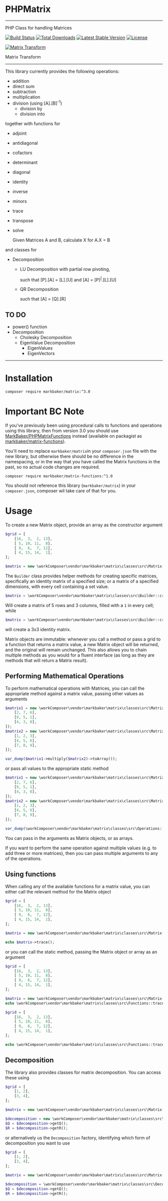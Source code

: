 PHPMatrix
==========

---

PHP Class for handling Matrices

[![Build Status](https://github.com/MarkBaker/PHPMatrix/workflows/main/badge.svg)](https://github.com/MarkBaker/PHPMatrix/actions)
[![Total Downloads](https://img.shields.io/packagist/dt/markbaker/matrix)](https://packagist.org/packages/markbaker/matrix)
[![Latest Stable Version](https://img.shields.io/github/v/release/MarkBaker/PHPMatrix)](https://packagist.org/packages/markbaker/matrix)
[![License](https://img.shields.io/github/license/MarkBaker/PHPMatrix)](https://packagist.org/packages/markbaker/matrix)


[![Matrix Transform](https://imgs.xkcd.com/comics/matrix_transform.png)](https://xkcd.com/184/)

Matrix Transform

---

This library currently provides the following operations:

 - addition
 - direct sum
 - subtraction
 - multiplication
 - division (using [A].[B]<sup>-1</sup>)
    - division by
    - division into

together with functions for 

 - adjoint
 - antidiagonal
 - cofactors
 - determinant
 - diagonal
 - identity
 - inverse
 - minors
 - trace
 - transpose
 - solve

   Given Matrices A and B, calculate X for A.X = B
   
and classes for

 - Decomposition
   - LU Decomposition with partial row pivoting,

     such that [P].[A] = [L].[U] and [A] = [P]<sup>|</sup>.[L].[U]
   - QR Decomposition

     such that [A] = [Q].[R]

## TO DO

 - power() function
 - Decomposition
   - Cholesky Decomposition
   - EigenValue Decomposition 
     - EigenValues
     - EigenVectors

---

# Installation

```shell
composer require markbaker/matrix:^3.0
```

# Important BC Note

If you've previously been using procedural calls to functions and operations using this library, then from version 3.0 you should use [MarkBaker/PHPMatrixFunctions](https://github.com/MarkBaker/PHPMatrixFunctions) instead (available on packagist as [markbaker/matrix-functions](https://packagist.org/packages/markbaker/matrix-functions)).

You'll need to replace `markbaker/matrix`in your `composer.json` file with the new library, but otherwise there should be no difference in the namespacing, or in the way that you have called the Matrix functions in the past, so no actual code changes are required.

```shell
composer require markbaker/matrix-functions:^1.0
```

You should not reference this library (`markbaker/matrix`) in your `composer.json`, composer wil take care of that for you.

# Usage

To create a new Matrix object, provide an array as the constructor argument

```php
$grid = [
    [16,  3,  2, 13],
    [ 5, 10, 11,  8],
    [ 9,  6,  7, 12],
    [ 4, 15, 14,  1],
];

$matrix = new \workComposer\vendor\markbaker\matrix\classes\src\Matrix($grid);
```
The `Builder` class provides helper methods for creating specific matrices, specifically an identity matrix of a specified size; or a matrix of a specified dimensions, with every cell containing a set value.

```php
$matrix = \workComposer\vendor\markbaker\matrix\classes\src\Builder::createFilledMatrix(1, 5, 3);
```
Will create a matrix of 5 rows and 3 columns, filled with a `1` in every cell; while

```php
$matrix = \workComposer\vendor\markbaker\matrix\classes\src\Builder::createIdentityMatrix(3);
```
will create a 3x3 identity matrix.


Matrix objects are immutable: whenever you call a method or pass a grid to a function that returns a matrix value, a new Matrix object will be returned, and the original will remain unchanged. This also allows you to chain multiple methods as you would for a fluent interface (as long as they are methods that will return a Matrix result).

## Performing Mathematical Operations

To perform mathematical operations with Matrices, you can call the appropriate method against a matrix value, passing other values as arguments

```php
$matrix1 = new \workComposer\vendor\markbaker\matrix\classes\src\Matrix([
    [2, 7, 6],
    [9, 5, 1],
    [4, 3, 8],
]);
$matrix2 = new \workComposer\vendor\markbaker\matrix\classes\src\Matrix([
    [1, 2, 3],
    [4, 5, 6],
    [7, 8, 9],
]);

var_dump($matrix1->multiply($matrix2)->toArray());
```
or pass all values to the appropriate static method

```php
$matrix1 = new \workComposer\vendor\markbaker\matrix\classes\src\Matrix([
    [2, 7, 6],
    [9, 5, 1],
    [4, 3, 8],
]);
$matrix2 = new \workComposer\vendor\markbaker\matrix\classes\src\Matrix([
    [1, 2, 3],
    [4, 5, 6],
    [7, 8, 9],
]);

var_dump(\workComposer\vendor\markbaker\matrix\classes\src\Operations::multiply($matrix1, $matrix2)->toArray());
```
You can pass in the arguments as Matrix objects, or as arrays.

If you want to perform the same operation against multiple values (e.g. to add three or more matrices), then you can pass multiple arguments to any of the operations.

## Using functions

When calling any of the available functions for a matrix value, you can either call the relevant method for the Matrix object

```php
$grid = [
    [16,  3,  2, 13],
    [ 5, 10, 11,  8],
    [ 9,  6,  7, 12],
    [ 4, 15, 14,  1],
];

$matrix = new \workComposer\vendor\markbaker\matrix\classes\src\Matrix($grid);

echo $matrix->trace();
```
or you can call the static method, passing the Matrix object or array as an argument

```php
$grid = [
    [16,  3,  2, 13],
    [ 5, 10, 11,  8],
    [ 9,  6,  7, 12],
    [ 4, 15, 14,  1],
];

$matrix = new \workComposer\vendor\markbaker\matrix\classes\src\Matrix($grid);
echo \workComposer\vendor\markbaker\matrix\classes\src\Functions::trace($matrix);
```

```php
$grid = [
    [16,  3,  2, 13],
    [ 5, 10, 11,  8],
    [ 9,  6,  7, 12],
    [ 4, 15, 14,  1],
];

echo \workComposer\vendor\markbaker\matrix\classes\src\Functions::trace($grid);
```

## Decomposition

The library also provides classes for matrix decomposition. You can access these using

```php
$grid = [
    [1, 2],
    [3, 4],
];

$matrix = new \workComposer\vendor\markbaker\matrix\classes\src\Matrix($grid);

$decomposition = new \workComposer\vendor\markbaker\matrix\classes\src\Decomposition\QR($matrix);
$Q = $decomposition->getQ();
$R = $decomposition->getR();
```

or alternatively us the `Decomposition` factory, identifying which form of decomposition you want to use

```php
$grid = [
    [1, 2],
    [3, 4],
];

$matrix = new \workComposer\vendor\markbaker\matrix\classes\src\Matrix($grid);

$decomposition = \workComposer\vendor\markbaker\matrix\classes\src\Decomposition\Decomposition::decomposition(\workComposer\vendor\markbaker\matrix\classes\src\Decomposition\Decomposition::QR, $matrix);
$Q = $decomposition->getQ();
$R = $decomposition->getR();
```

